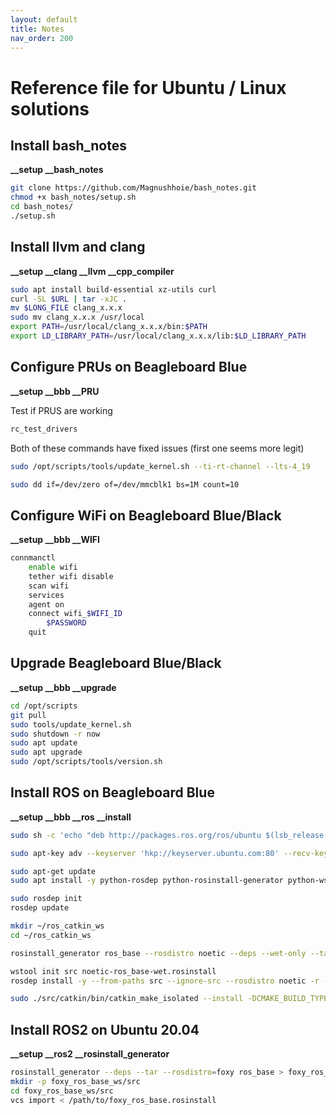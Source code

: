 ```yaml
---
layout: default
title: Notes
nav_order: 200
---
```

# **Reference file for Ubuntu / Linux solutions**

## Install bash_notes
**__setup __bash_notes**
```bash
git clone https://github.com/Magnushhoie/bash_notes.git
chmod +x bash_notes/setup.sh
cd bash_notes/
./setup.sh
```

## Install llvm and clang
**__setup __clang __llvm __cpp_compiler**
```bash
sudo apt install build-essential xz-utils curl
curl -SL $URL | tar -xJC .
mv $LONG_FILE clang_x.x.x
sudo mv clang_x.x.x /usr/local
export PATH=/usr/local/clang_x.x.x/bin:$PATH
export LD_LIBRARY_PATH=/usr/local/clang_x.x.x/lib:$LD_LIBRARY_PATH
```



## Configure PRUs on Beagleboard Blue
**__setup __bbb __PRU**

Test if PRUS are working

```bash 
rc_test_drivers
```

Both of these commands have fixed issues (first one seems more legit)

```bash 
sudo /opt/scripts/tools/update_kernel.sh --ti-rt-channel --lts-4_19
```

```bash 
sudo dd if=/dev/zero of=/dev/mmcblk1 bs=1M count=10
```

## Configure WiFi on Beagleboard Blue/Black
**__setup __bbb __WIFI**
```bash
connmanctl
	enable wifi
	tether wifi disable
	scan wifi
	services
	agent on
	connect wifi_$WIFI_ID
		$PASSWORD
	quit
```
## Upgrade Beagleboard Blue/Black
**__setup __bbb __upgrade**
```bash
cd /opt/scripts
git pull
sudo tools/update_kernel.sh
sudo shutdown -r now
sudo apt update
sudo apt upgrade
sudo /opt/scripts/tools/version.sh
```
## Install ROS on Beagleboard Blue
**__setup __bbb __ros __install**
```bash
sudo sh -c 'echo "deb http://packages.ros.org/ros/ubuntu $(lsb_release -sc) main" > /etc/apt/sources.list.d/ros-latest.list'

sudo apt-key adv --keyserver 'hkp://keyserver.ubuntu.com:80' --recv-key C1CF6E31E6BADE8868B172B4F42ED6FBAB17C654

sudo apt-get update
sudo apt install -y python-rosdep python-rosinstall-generator python-wstool python-rosinstall build-essential cmake

sudo rosdep init
rosdep update

mkdir ~/ros_catkin_ws
cd ~/ros_catkin_ws

rosinstall_generator ros_base --rosdistro noetic --deps --wet-only --tar > noetic-ros_base-wet.rosinstall

wstool init src noetic-ros_base-wet.rosinstall
rosdep install -y --from-paths src --ignore-src --rosdistro noetic -r --os=debian:buster

sudo ./src/catkin/bin/catkin_make_isolated --install -DCMAKE_BUILD_TYPE=Release --install-space /opt/ros/noetic
```
## Install ROS2 on Ubuntu 20.04
**__setup __ros2 __rosinstall_generator**
```bash
rosinstall_generator --deps --tar --rosdistro=foxy ros_base > foxy_ros_base.rosinstall
mkdir -p foxy_ros_base_ws/src
cd foxy_ros_base_ws/src
vcs import < /path/to/foxy_ros_base.rosinstall
```

